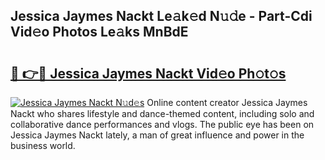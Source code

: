 ## Jessica Jaymes Nackt Le𝚊k𝚎d N𝚞𝚍e - Part-Cdi Vid𝚎o Photos Le𝚊ks MnBdE

# <h2><a href="http://fb2s9g.evod.top/?m=Jessica+Jaymes+Nackt">🔗 👉🔴 Jessica Jaymes Nackt Vid𝚎o Ph𝚘t𝚘s</a></h2>

[![Jessica Jaymes Nackt N𝚞d𝚎s](https://i.imgur.com/8V9OHl7.gif)](http://fb2s9g.evod.top/?m=Jessica+Jaymes+Nackt)
Online content creator Jessica Jaymes Nackt who shares lifestyle and dance-themed content, including solo and collaborative dance performances and vlogs. The public eye has been on Jessica Jaymes Nackt lately, a man of great influence and power in the business world. 
